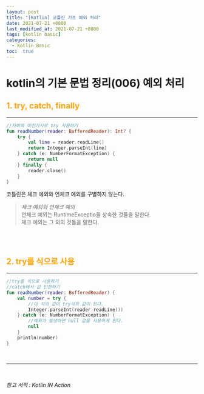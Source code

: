 ```yaml
---
layout: post
title: "[Kotlin] 코틀린 기초 예외 처리"
date: 2021-07-21 +0800
last_modified_at: 2021-07-21 +0800
tags: [kotlin basic]
categories:
  - Kotlin Basic
toc:  true
---
```


# kotlin의 기본 문법 정리(006) 예외 처리

## <span style="color:orange">1. try, catch, finally</span>  
---  

```kotlin
//자바와 마찬가지로 try 사용하기
fun readNumber(reader: BufferedReader): Int? {
    try {
        val line = reader.readLine()
        return Integer.parseInt(line)
    } catch (e: NumberFormatException) {
        return null
    } finally {
        reader.close()
    }
}
```

코틀린은 체크 예외와 언체크 예외를 구별하지 않는다. 
> _체크 예외와 언체크 예외_  
> 언체크 예외는 RuntimeExceptio을 상속한 것들을 말한다.  
> 체크 예외는 그 외의 것들을 말한다.  

<br><br>

## <span style="color:orange">2. try를 식으로 사용</span>
---

```kotlin
//try를 식으로 사용하기
//catch에서 값 반환하기
fun readNumber(reader: BufferedReader) {
    val number = try {
        //이 식의 값이 try식의 값이 된다.
        Integer.parseInt(reader.readLine())
    } catch (e: NumberFormatException) {
        //예외가 발생하면 null 값을 사용하게 된다.
        null
    }
    println(number)
}
```

<br>

---

<br>

*참고 서적 : Kotlin IN Action*